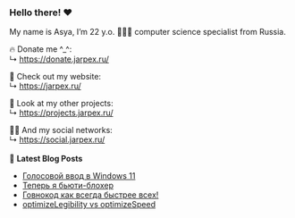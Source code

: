 ### Hello there! ❤️
My name is Asya, I’m 22 y.o. 👩🏻‍💻 computer science specialist from Russia.

🔥 Donate me ^_^:  
 ↳ https://donate.jarpex.ru/

🌸 Check out my website:  
↳ https://jarpex.ru/

🌱 Look at my other projects:  
↳ https://projects.jarpex.ru/

👧🏻 And my social networks:  
↳ https://social.jarpex.ru/
<br/>
<br/>
📕 **Latest Blog Posts**
<!-- BLOG-POST-LIST:START -->
- [Голосовой ввод в Windows 11](https://blog.jarpex.ru/golosovoj-vvod-v-windows-11/)
- [Теперь я бьюти-блохер](https://blog.jarpex.ru/asya-beauty-blog/)
- [Говнокод как всегда быстрее всех!](https://blog.jarpex.ru/govnocode-always-better/)
- [optimizeLegibility vs optimizeSpeed](https://blog.jarpex.ru/optimizelegibility-vs-optimizespeed/)
<!-- BLOG-POST-LIST:END -->